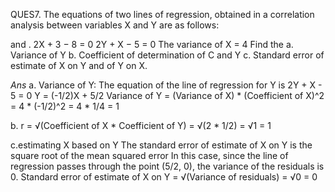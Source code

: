 QUES7.  The equations of two lines of regression, obtained in a correlation analysis
between variables X and Y are as follows:

and . 2X + 3 − 8 = 0 2Y + X − 5 = 0 The variance of X = 4 Find the
a. Variance of Y
b. Coefficient of determination of C and Y
c. Standard error of estimate of X on Y and of Y on X.


_Ans_ 
a. Variance of Y:
The equation of the line of regression for Y is 2Y + X - 5 = 0
Y = (-1/2)X + 5/2
Variance of Y = (Variance of X) * (Coefficient of X)^2
= 4 * (-1/2)^2
= 4 * 1/4
= 1

b. r = √(Coefficient of X * Coefficient of Y)
     = √(2 * 1/2) 
     = √1 
     = 1


c.estimating X based on Y
The standard error of estimate of X on Y is the square root of the mean squared error 
In this case, since the line of regression passes through the point (5/2, 0), the variance of the residuals is 0.
Standard error of estimate of X on Y = √(Variance of residuals) = √0 = 0